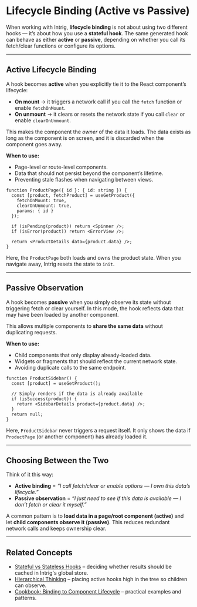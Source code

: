 # Lifecycle Binding (Active vs Passive)

When working with Intrig, **lifecycle binding** is not about using two different hooks — it’s about how you use a **stateful hook**. The same generated hook can behave as either **active** or **passive**, depending on whether you call its fetch/clear functions or configure its options.

---

## Active Lifecycle Binding

A hook becomes **active** when you explicitly tie it to the React component’s lifecycle:

* **On mount** → it triggers a network call if you call the `fetch` function or enable `fetchOnMount`.
* **On unmount** → it clears or resets the network state if you call `clear` or enable `clearOnUnmount`.

This makes the component the *owner* of the data it loads. The data exists as long as the component is on screen, and it is discarded when the component goes away.

**When to use:**

* Page-level or route-level components.
* Data that should not persist beyond the component’s lifetime.
* Preventing stale flashes when navigating between views.

```tsx
function ProductPage({ id }: { id: string }) {
  const [product, fetchProduct] = useGetProduct({
    fetchOnMount: true,
    clearOnUnmount: true,
    params: { id }
  });

  if (isPending(product)) return <Spinner />;
  if (isError(product)) return <ErrorView />;

  return <ProductDetails data={product.data} />;
}
```

Here, the `ProductPage` both loads and owns the product state. When you navigate away, Intrig resets the state to `init`.

---

## Passive Observation

A hook becomes **passive** when you simply observe its state without triggering fetch or clear yourself. In this mode, the hook reflects data that may have been loaded by another component.

This allows multiple components to **share the same data** without duplicating requests.

**When to use:**

* Child components that only display already-loaded data.
* Widgets or fragments that should reflect the current network state.
* Avoiding duplicate calls to the same endpoint.

```tsx
function ProductSidebar() {
  const [product] = useGetProduct();

  // Simply renders if the data is already available
  if (isSuccess(product)) {
    return <SidebarDetails product={product.data} />;
  }
  return null;
}
```

Here, `ProductSidebar` never triggers a request itself. It only shows the data if `ProductPage` (or another component) has already loaded it.

---

## Choosing Between the Two

Think of it this way:

* **Active binding** = *“I call fetch/clear or enable options — I own this data’s lifecycle.”*
* **Passive observation** = *“I just need to see if this data is available — I don’t fetch or clear it myself.”*

A common pattern is to **load data in a page/root component (active)** and let **child components observe it (passive)**. This reduces redundant network calls and keeps ownership clear.

---

## Related Concepts

* [Stateful vs Stateless Hooks](/docs/react/core-concepts/stateful-vs-stateless) – deciding whether results should be cached in Intrig's global store.
* [Hierarchical Thinking](/docs/react/core-concepts/hierarchical-thinking) – placing active hooks high in the tree so children can observe.
* [Cookbook: Binding to Component Lifecycle](/docs/react/cookbook/binding-to-component-lifecycle) – practical examples and patterns.
